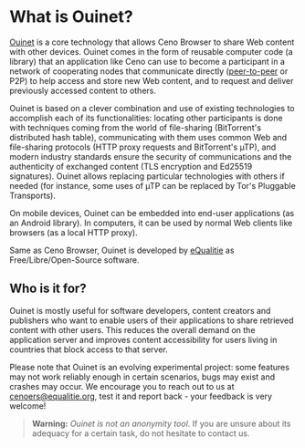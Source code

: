 # What is Ouinet?

[Ouinet][] is a core technology that allows Ceno Browser to share Web content with other devices.  Ouinet comes in the form of reusable computer code (a library) that an application like Ceno can use to become a participant in a network of cooperating nodes that communicate directly ([peer-to-peer][P2P] or P2P) to help access and store new Web content, and to request and deliver previously accessed content to others.

[Ouinet]: https://gitlab.com/equalitie/ouinet/
[P2P]: https://en.wikipedia.org/wiki/Peer-to-peer

Ouinet is based on a clever combination and use of existing technologies to accomplish each of its functionalities: locating other participants is done with techniques coming from the world of file-sharing (BitTorrent's distributed hash table), communicating with them uses common Web and file-sharing protocols (HTTP proxy requests and BitTorrent's µTP), and modern industry standards ensure the security of communications and the authenticity of exchanged content (TLS encryption and Ed25519 signatures).  Ouinet allows replacing particular technologies with others if needed (for instance, some uses of µTP can be replaced by Tor's Pluggable Transports).

On mobile devices, Ouinet can be embedded into end-user applications (as an Android library).  In computers, it can be used by normal Web clients like browsers (as a local HTTP proxy).

Same as Ceno Browser, Ouinet is developed by [eQualitie][] as Free/Libre/Open-Source software.

[eQualitie]: https://equalit.ie/

## Who is it for?

Ouinet is mostly useful for software developers, content creators and publishers who want to enable users of their applications to share retrieved content with other users.  This reduces the overall demand on the application server and improves content accessibility for users living in countries that block access to that server.

Please note that Ouinet is an evolving experimental project: some features may not work reliably enough in certain scenarios, bugs may exist and crashes may occur.  We encourage you to reach out to us at <cenoers@equalitie.org>, test it and report back - your feedback is very welcome!

> **Warning:** *Ouinet is not an anonymity tool*.  If you are unsure about its adequacy for a certain task, do not hesitate to contact us.
